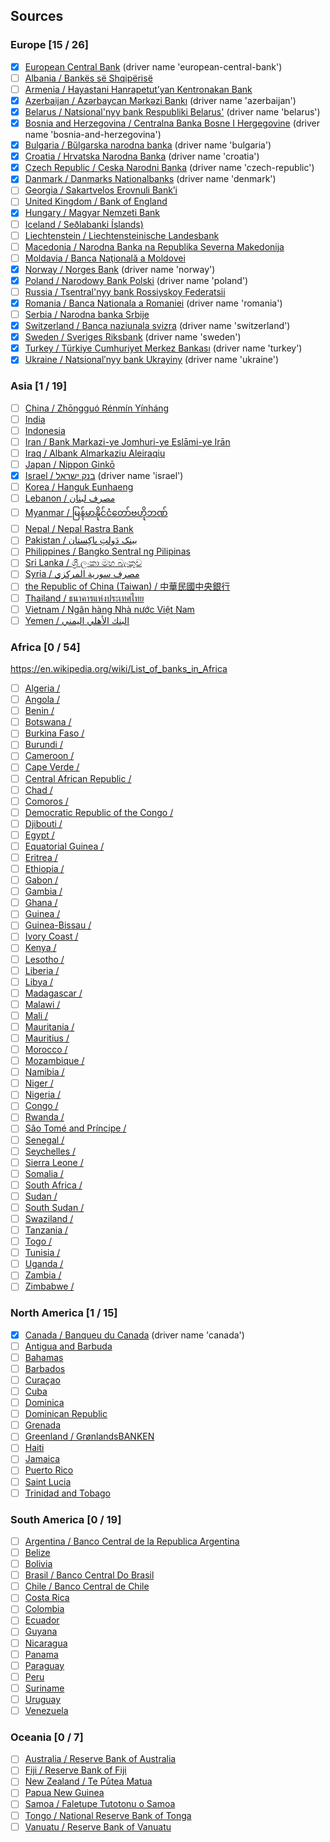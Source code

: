 ## Sources

### Europe [15 / 26]
- [x] [European Central Bank](https://ecb.europa.eu) (driver name 'european-central-bank')
- [ ] [Albania / Bankës së Shqipërisë](https://www.bankofalbania.org/home/)
- [ ] [Armenia / Hayastani Hanrapetut’yan Kentronakan Bank](https://www.cba.am/en/sitepages/default.aspx)
- [x] [Azerbaijan / Azərbaycan Mərkəzi Bankı](https://www.cbar.az) (driver name 'azerbaijan')
- [x] [Belarus / Natsional'nyy bank Respubliki Belarus'](http://www.nbrb.by/engl/) (driver name 'belarus')
- [x] [Bosnia and Herzegovina / Centralna Banka Bosne I Hergegovine](https://www.cbbh.ba/?lang=en) (driver name 'bosnia-and-herzegovina')
- [x] [Bulgaria / Bŭlgarska narodna banka](http://www.bnb.bg/?toLang=_EN) (driver name 'bulgaria')
- [x] [Croatia / Hrvatska Narodna Banka](https://www.hnb.hr/home) (driver name 'croatia')
- [x] [Czech Republic / Ceska Narodni Banka](https://www.cnb.cz/en/index.html) (driver name 'czech-republic')
- [x] [Danmark / Danmarks Nationalbanks](http://www.nationalbanken.dk/en) (driver name 'denmark')
- [ ] [Georgia / Sakartvelos Erovnuli Bank’i](http://www.nbg.gov.ge)
- [ ] [United Kingdom / Bank of England](https://www.bankofengland.co.uk/)
- [x] [Hungary / Magyar Nemzeti Bank](https://www.mnb.hu/en/)
- [ ] [Iceland / Seðlabanki Íslands)](https://cb.is)
- [ ] [Liechtenstein / Liechtensteinische Landesbank](https://www.llb.li/en)
- [ ] [Macedonia / Narodna Banka na Republika Severna Makedonija](http://www.nbrm.mk/)
- [ ] [Moldavia / Banca Naţională a Moldovei](http://www.bnm.md/)
- [x] [Norway / Norges Bank](https://www.norges-bank.no/en/) (driver name 'norway')
- [x] [Poland / Narodowy Bank Polski](https://www.nbp.pl/) (driver name 'poland')
- [ ] [Russia / Tsentral'nyy bank Rossiyskoy Federatsii](http://cbr.ru/)
- [x] [Romania / Banca Nationala a Romaniei](https://www.bnro.ro/Home.aspx) (driver name 'romania')
- [ ] [Serbia / Narodna banka Srbije](https://www.nbs.rs/en/indeks/index.html)
- [x] [Switzerland / Banca naziunala svizra](http://www.snb.ch/) (driver name 'switzerland')
- [x] [Sweden / Sveriges Riksbank](https://www.riksbank.se/en-gb/) (driver name 'sweden')
- [x] [Turkey / Türkiye Cumhuriyet Merkez Bankası](http://www.tcmb.gov.tr/) (driver name 'turkey')
- [x] [Ukraine / Natsionalʹnyy bank Ukrayiny](http://www.bank.gov.ua/) (driver name 'ukraine')

### Asia [1 / 19]
- [ ] [China / Zhōngguó Rénmín Yínháng](http://www.pbc.gov.cn/en/3688006/index.html)
- [ ] [India](http://rbi.org.in/)
- [ ] [Indonesia](http://www.bi.go.id/)
- [ ] [Iran / Bank Markazi-ye Jomhuri-ye Eslāmi-ye Irān](http://www.cbi.ir/default_en.aspx)
- [ ] [Iraq / Albank Almarkaziu Aleiraqiu](https://www.cbi.iq/)
- [ ] [Japan / Nippon Ginkō](http://www.boj.or.jp/en/)
- [x] [Israel / בנק ישראל](https://www.boi.org.il/) (driver name 'israel')
- [ ] [Korea / Hanguk Eunhaeng](http://www.bok.or.kr/eng/)
- [ ] [Lebanon / مصرف لبنان](http://www.bdl.gov.lb/)
- [ ] [Myanmar / မြန်မာနိုင်ငံတော်ဗဟိုဘဏ်](http://www.cbm.gov.mm/)
- [ ] [Nepal / Nepal Rastra Bank](https://www.nrb.org.np/)
- [ ] [Pakistan / بینک دَولتِ پاکِستان](http://www.sbp.org.pk/)
- [ ] [Philippines / Bangko Sentral ng Pilipinas](http://www.bsp.gov.ph/)
- [ ] [Sri Lanka / ශ්‍රී ලංකා මහ බැංකුව](http://www.cbsl.gov.lk/)
- [ ] [Syria / مصرف سورية المركزي](http://cb.gov.sy/en)
- [ ] [the Republic of China (Taiwan) / 中華民國中央銀行](https://www.cbc.gov.tw/en/mp-2.html)
- [ ] [Thailand / ธนาคารแห่งประเทศไทย](http://www.bot.or.th/)
- [ ] [Vietnam / Ngân hàng Nhà nước Việt Nam](http://www.sbv.gov.vn/)
- [ ] [Yemen / البنك الأهلي اليمني](www.nbyemen.com/iNav/index_ar.html)

### Africa [0 / 54]
https://en.wikipedia.org/wiki/List_of_banks_in_Africa
- [ ] [Algeria / ]()
- [ ] [Angola / ]()
- [ ] [Benin / ]()
- [ ] [Botswana / ]()
- [ ] [Burkina Faso / ]()
- [ ] [Burundi / ]()
- [ ] [Cameroon / ]()
- [ ] [Cape Verde / ]()
- [ ] [Central African Republic / ]()
- [ ] [Chad / ]()
- [ ] [Comoros / ]()
- [ ] [Democratic Republic of the Congo / ]()
- [ ] [Djibouti / ]()
- [ ] [Egypt / ]()
- [ ] [Equatorial Guinea / ]()
- [ ] [Eritrea / ]()
- [ ] [Ethiopia / ]()
- [ ] [Gabon / ]()
- [ ] [Gambia / ]()
- [ ] [Ghana / ]()
- [ ] [Guinea / ]()
- [ ] [Guinea-Bissau / ]()
- [ ] [Ivory Coast / ]()
- [ ] [Kenya / ]()
- [ ] [Lesotho / ]()
- [ ] [Liberia / ]()
- [ ] [Libya / ]()
- [ ] [Madagascar / ]()
- [ ] [Malawi / ]()
- [ ] [Mali / ]()
- [ ] [Mauritania / ]()
- [ ] [Mauritius / ]()
- [ ] [Morocco / ]()
- [ ] [Mozambique / ]()
- [ ] [Namibia / ]()
- [ ] [Niger / ]()
- [ ] [Nigeria / ]()
- [ ] [Congo / ]()
- [ ] [Rwanda / ]()
- [ ] [São Tomé and Príncipe / ]()
- [ ] [Senegal / ]()
- [ ] [Seychelles / ]()
- [ ] [Sierra Leone / ]()
- [ ] [Somalia / ]()
- [ ] [South Africa / ]()
- [ ] [Sudan / ]()
- [ ] [South Sudan / ]()
- [ ] [Swaziland / ]()
- [ ] [Tanzania / ]()
- [ ] [Togo / ]()
- [ ] [Tunisia / ]()
- [ ] [Uganda / ]()
- [ ] [Zambia / ]()
- [ ] [Zimbabwe / ]()

### North America [1 / 15]
- [x] [Canada / Banqueu du Canada](https://www.bankofcanada.ca/) (driver name 'canada')
- [ ] [Antigua and Barbuda]()
- [ ] [Bahamas]()
- [ ] [Barbados]()
- [ ] [Curaçao]()
- [ ] [Cuba]()
- [ ] [Dominica]()
- [ ] [Dominican Republic]()
- [ ] [Grenada]()
- [ ] [Greenland / GrønlandsBANKEN](https://www.banken.gl/en)
- [ ] [Haiti]()
- [ ] [Jamaica]()
- [ ] [Puerto Rico]()
- [ ] [Saint Lucia]()
- [ ] [Trinidad and Tobago]()

### South America [0 / 19]
- [ ] [Argentina / Banco Central de la Republica Argentina](http://www.bcra.gob.ar/default.asp)
- [ ] [Belize]()
- [ ] [Bolivia]()
- [ ] [Brasil / Banco Central Do Brasil](https://www.bcb.gov.br/en)
- [ ] [Chile / Banco Central de Chile](https://www.bcentral.cl/en/web/banco-central)
- [ ] [Costa Rica]()
- [ ] [Colombia]()
- [ ] [Ecuador]()
- [ ] [Guyana]()
- [ ] [Nicaragua]()
- [ ] [Panama]()
- [ ] [Paraguay]()
- [ ] [Peru]()
- [ ] [Suriname]()
- [ ] [Uruguay]()
- [ ] [Venezuela]()

### Oceania [0 / 7]
- [ ] [Australia / Reserve Bank of Australia](https://www.rba.gov.au/)
- [ ] [Fiji / Reserve Bank of Fiji](http://www.rbf.gov.fj/)
- [ ] [New Zealand / Te Pūtea Matua](http://www.rbnz.govt.nz/index.html)
- [ ] [Papua New Guinea](http://www.bankpng.gov.pg/)
- [ ] [Samoa / Faletupe Tutotonu o Samoa](http://www.cbs.gov.ws/)
- [ ] [Tongo / National Reserve Bank of Tonga](http://www.reservebank.to/)
- [ ] [Vanuatu / Reserve Bank of Vanuatu](http://www.rbv.gov.vu/)
